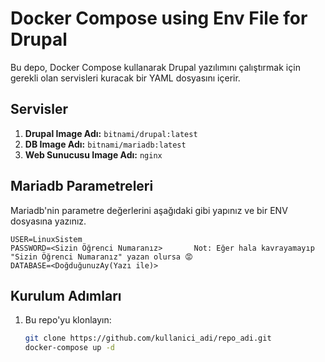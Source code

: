 # Docker Compose using Env File for Drupal

Bu depo, Docker Compose kullanarak Drupal yazılımını çalıştırmak için gerekli olan servisleri kuracak bir YAML dosyasını içerir.

## Servisler

1. **Drupal Image Adı:** `bitnami/drupal:latest`
2. **DB Image Adı:** `bitnami/mariadb:latest`
3. **Web Sunucusu Image Adı:** `nginx`

## Mariadb Parametreleri

Mariadb'nin parametre değerlerini aşağıdaki gibi yapınız ve bir ENV dosyasına yazınız.

```env
USER=LinuxSistem
PASSWORD=<Sizin Öğrenci Numaranız>       Not: Eğer hala kavrayamayıp "Sizin Öğrenci Numaranız" yazan olursa 😡 
DATABASE=<DoğduğunuzAy(Yazı ile)>
```

## Kurulum Adımları

1. Bu repo'yu klonlayın:

   ```bash
   git clone https://github.com/kullanici_adi/repo_adi.git
   docker-compose up -d
